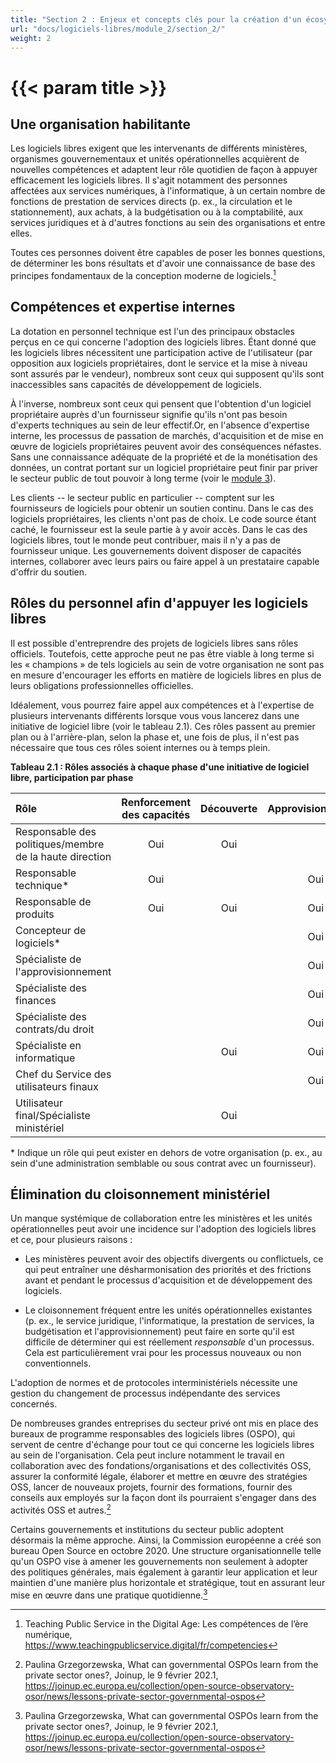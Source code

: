 ```yaml
---
title: "Section 2 : Enjeux et concepts clés pour la création d'un écosystème du logiciel libre"
url: "docs/logiciels-libres/module_2/section_2/"
weight: 2
---
```


# {{< param title >}}

## Une organisation habilitante

Les logiciels libres exigent que les intervenants de différents ministères, organismes gouvernementaux et unités opérationnelles acquièrent de nouvelles compétences et adaptent leur rôle quotidien de façon à appuyer efficacement les logiciels libres. Il s'agit notamment des personnes affectées aux services numériques, à l'informatique, à un certain nombre de fonctions de prestation de services directs (p. ex., la circulation et le stationnement), aux achats, à la budgétisation ou à la comptabilité, aux services juridiques et à d'autres fonctions au sein des organisations et entre elles.

Toutes ces personnes doivent être capables de poser les bonnes questions, de déterminer les bons résultats et d'avoir une connaissance de base des principes fondamentaux de la conception moderne de logiciels.[^10]

## Compétences et expertise internes

La dotation en personnel technique est l'un des principaux obstacles perçus en ce qui concerne l'adoption des logiciels libres. Étant donné que les logiciels libres nécessitent une participation active de l'utilisateur (par opposition aux logiciels propriétaires, dont le service et la mise à niveau sont assurés par le vendeur), nombreux sont ceux qui supposent qu'ils sont inaccessibles sans capacités de développement de logiciels.

À l'inverse, nombreux sont ceux qui pensent que l'obtention d'un logiciel propriétaire auprès d'un fournisseur signifie qu'ils n'ont pas besoin d'experts techniques au sein de leur effectif.Or, en l'absence d'expertise interne, les processus de passation de marchés, d'acquisition et de mise en œuvre de logiciels propriétaires peuvent avoir des conséquences néfastes. Sans une connaissance adéquate de la propriété et de la monétisation des données, un contrat portant sur un logiciel propriétaire peut finir par priver le secteur public de tout pouvoir à long terme (voir le [module 3](/content/fr/docs/open_source/module_3/_index.md)).

Les clients -- le secteur public en particulier -- comptent sur les fournisseurs de logiciels pour obtenir un soutien continu. Dans le cas des logiciels propriétaires, les clients n'ont pas de choix. Le code source étant caché, le fournisseur est la seule partie à y avoir accès. Dans le cas des logiciels libres, tout le monde peut contribuer, mais il n'y a pas de fournisseur unique. Les gouvernements doivent disposer de capacités internes, collaborer avec leurs pairs ou faire appel à un prestataire capable d'offrir du soutien.

## Rôles du personnel afin d'appuyer les logiciels libres

Il est possible d'entreprendre des projets de logiciels libres sans rôles officiels. Toutefois, cette approche peut ne pas être viable à long terme si les « champions » de tels logiciels au sein de votre organisation ne sont pas en mesure d'encourager les efforts en matière de logiciels libres en plus de leurs obligations professionnelles officielles.

Idéalement, vous pourrez faire appel aux compétences et à l'expertise de plusieurs intervenants différents lorsque vous vous lancerez dans une initiative de logiciel libre (voir le tableau 2.1). Ces rôles passent au premier plan ou à l'arrière-plan, selon la phase et, une fois de plus, il n'est pas nécessaire que tous ces rôles soient internes ou à temps plein.

<!--markdownlint-disable MD036-->
**Tableau 2.1 : Rôles associés à chaque phase d'une initiative de logiciel libre, participation par phase**
<!--markdownlint-enable MD036-->

| Rôle                                                    | Renforcement des capacités | Découverte | Approvisionnement | Intégration | Mise à niveau |
| :------------------------------------------------------ | :------------------------: | :--------: | :---------------: | :---------: | :-----------: |
| Responsable des politiques/membre de la haute direction |            Oui             |    Oui     |                   |             |               |
| Responsable technique*                                  |            Oui             |            |        Oui        |             |      Oui      |
| Responsable de produits                                 |            Oui             |    Oui     |        Oui        |     Oui     |               |
| Concepteur de logiciels*                                |                            |            |        Oui        |             |      Oui      |
| Spécialiste de l'approvisionnement                      |                            |            |        Oui        |             |               |
| Spécialiste des finances                                |                            |            |        Oui        |             |               |
| Spécialiste des contrats/du droit                       |                            |            |        Oui        |             |               |
| Spécialiste en informatique                             |                            |    Oui     |        Oui        |     Oui     |      Oui      |
| Chef du Service des utilisateurs finaux                 |                            |            |        Oui        |     Oui     |               |
| Utilisateur final/Spécialiste ministériel               |                            |    Oui     |                   |     Oui     |      Oui      |

\* Indique un rôle qui peut exister en dehors de votre organisation (p. ex., au sein d'une administration semblable ou sous contrat avec un fournisseur).

## Élimination du cloisonnement ministériel

Un manque systémique de collaboration entre les ministères et les unités opérationnelles peut avoir une incidence sur l'adoption des logiciels libres et ce, pour plusieurs raisons :

- Les ministères peuvent avoir des objectifs divergents ou conflictuels, ce qui peut entraîner une désharmonisation des priorités et des frictions avant et pendant le processus d'acquisition et de développement des logiciels.

- Le cloisonnement fréquent entre les unités opérationnelles existantes (p. ex., le service juridique, l'informatique, la prestation de services, la budgétisation et l'approvisionnement) peut faire en sorte qu'il est difficile de déterminer qui est réellement *responsable* d'un processus. Cela est particulièrement vrai pour les processus nouveaux ou non conventionnels.

L'adoption de normes et de protocoles interministériels nécessite une gestion du changement de processus indépendante des services concernés.

De nombreuses grandes entreprises du secteur privé ont mis en place des bureaux de programme responsables des logiciels libres (OSPO), qui servent de centre d'échange pour tout ce qui concerne les logiciels libres au sein de l'organisation. Cela peut inclure notamment le travail en collaboration avec des fondations/organisations et des collectivités OSS, assurer la conformité légale, élaborer et mettre en œuvre des stratégies OSS, lancer de nouveaux projets, fournir des formations, fournir des conseils aux employés sur la façon dont ils pourraient s'engager dans des activités OSS et autres.[^11]

Certains gouvernements et institutions du secteur public adoptent désormais la même approche. Ainsi, la Commission européenne a créé son bureau Open Source en octobre 2020. Une structure organisationnelle telle qu'un OSPO vise à amener les gouvernements non seulement à adopter des politiques générales, mais également à garantir leur application et leur maintien d'une manière plus horizontale et stratégique, tout en assurant leur mise en œuvre dans une pratique quotidienne.[^12]

[^10]: Teaching Public Service in the Digital Age: Les compétences de l’ère numérique, https://www.teachingpublicservice.digital/fr/competencies

[^11]: Paulina Grzegorzewska, What can governmental OSPOs learn from the private sector ones?, Joinup, le 9 février 202.1, https://joinup.ec.europa.eu/collection/open-source-observatory-osor/news/lessons-private-sector-governmental-ospos

[^12]: Paulina Grzegorzewska, What can governmental OSPOs learn from the private sector ones?, Joinup, le 9 février 202.1, https://joinup.ec.europa.eu/collection/open-source-observatory-osor/news/lessons-private-sector-governmental-ospos
